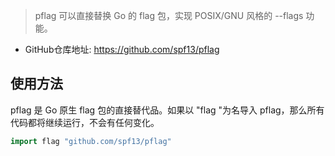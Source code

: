 > pflag 可以直接替换 Go 的 flag 包，实现 POSIX/GNU 风格的 --flags 功能。



- GitHub仓库地址: https://github.com/spf13/pflag


## 使用方法

pflag 是 Go 原生 flag 包的直接替代品。如果以 "flag "为名导入 pflag，那么所有代码都将继续运行，不会有任何变化。

```go
import flag "github.com/spf13/pflag"
```